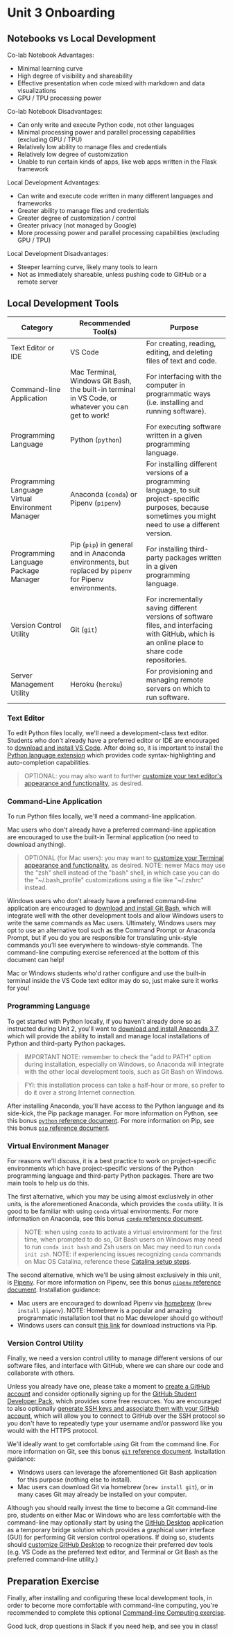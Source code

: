 
# Unit 3 Onboarding

## Notebooks vs Local Development

Co-lab Notebook Advantages:
  + Minimal learning curve
  + High degree of visibility and shareability
  + Effective presentation when code mixed with markdown and data visualizations
  + GPU / TPU processing power

Co-lab Notebook Disadvantages:
  + Can only write and execute Python code, not other languages
  + Minimal processing power and parallel processing capabilities (excluding GPU / TPU)
  + Relatively low ability to manage files and credentials
  + Relatively low degree of customization
  + Unable to run certain kinds of apps, like web apps written in the Flask framework

Local Development Advantages:
  + Can write and execute code written in many different languages and frameworks
  + Greater ability to manage files and credentials
  + Greater degree of customization / control
  + Greater privacy (not managed by Google)
  + More processing power and parallel processing capabilities (excluding GPU / TPU)

Local Development Disadvantages:
  + Steeper learning curve, likely many tools to learn
  + Not as immediately shareable, unless pushing code to GitHub or a remote server

## Local Development Tools

Category | Recommended Tool(s) | Purpose
--- | --- | ---
Text Editor or IDE | VS Code | For creating, reading, editing, and deleting files of text and code.
Command-line Application | Mac Terminal, Windows Git Bash, the built-in terminal in VS Code, or whatever you can get to work! | For interfacing with the computer in programmatic ways (i.e. installing and running software).
Programming Language | Python (`python`) | For executing software written in a given programming language.
Programming Language Virtual Environment Manager | Anaconda (`conda`) or Pipenv (`pipenv`) | For installing different versions of a programming language, to suit project-specific purposes, because sometimes you might need to use a different version.
Programming Language Package Manager | Pip (`pip`) in general and in Anaconda environments, but replaced by `pipenv` for Pipenv environments. | For installing third-party packages written in a given programming language.
Version Control Utility | Git (`git`) | For incrementally saving different versions of software files, and interfacing with GitHub, which is an online place to share code repositories.
Server Management Utility | Heroku (`heroku`) | For provisioning and managing remote servers on which to run software.

### Text Editor

To edit Python files locally, we'll need a development-class text editor. Students who don't already have a preferred editor or IDE are encouraged to [download and install VS Code](https://code.visualstudio.com/). After doing so, it is important to install the [Python language extension](https://github.com/prof-rossetti/intro-to-python/blob/master/notes/devtools/vs-code.md#python-syntax-auto-completion) which provides code syntax-highlighting and auto-completion capabilities.

> OPTIONAL: you may also want to further [customize your text editor's appearance and functionality](https://github.com/prof-rossetti/intro-to-python/blob/master/notes/devtools/vs-code.md#basic-configuration), as desired.

### Command-Line Application

To run Python files locally, we'll need a command-line application.

Mac users who don't already have a preferred command-line application are encouraged to use the built-in Terminal application (no need to download anything).

> OPTIONAL (for Mac users): you may want to [customize your Terminal appearance and functionality](https://github.com/prof-rossetti/intro-to-python/blob/master/exercises/command-line-computing/mac-terminal-config.md), as desired.
> NOTE: newer Macs may use the "zsh" shell instead of the "bash" shell, in which case you can do the "\~/.bash_profile" customizations using a file like "\~/.zshrc" instead.

Windows users who don't already have a preferred command-line application are encouraged to [download and install Git Bash](https://git-scm.com/downloads), which will integrate well with the other development tools and allow Windows users to write the same commands as Mac users. Ultimately, Windows users may opt to use an alternative tool such as the Command Prompt or Anaconda Prompt, but if you do you are responsible for translating unix-style commands you'll see everywhere to windows-style commands. The command-line computing exercise referenced at the bottom of this document can help!

Mac or Windows students who'd rather configure and use the built-in terminal inside the VS Code text editor may do so, just make sure it works for you!

### Programming Language

To get started with Python locally, if you haven't already done so as instructed during Unit 2, you'll want to [download and install Anaconda 3.7](https://www.anaconda.com/distribution/), which will provide the ability to install and manage local installations of Python and third-party Python packages.

> IMPORTANT NOTE: remember to check the "add to PATH" option during installation, especially on Windows, so Anaconda will integrate with the other local development tools, such as Git Bash on Windows.

> FYI: this installation process can take a half-hour or more, so prefer to do it over a strong Internet connection.

After installing Anaconda, you'll have access to the Python language and its side-kick, the Pip package manager. For more information on Python, see this bonus [`python` reference document](https://github.com/prof-rossetti/intro-to-python/blob/master/notes/clis/python.md). For more information on Pip, see this bonus [`pip` reference document](https://github.com/prof-rossetti/intro-to-python/blob/master/notes/clis/pip.md).

### Virtual Environment Manager

For reasons we'll discuss, it is a best practice to work on project-specific environments which have project-specific versions of the Python programming language and third-party Python packages. There are two main tools to help us do this.

The first alternative, which you may be using almost exclusively in other units, is the aforementioned Anaconda, which provides the `conda` utility. It is good to be familiar with using `conda` virtual environments. For more information on Anaconda, see this bonus [`conda` reference document](https://github.com/prof-rossetti/intro-to-python/blob/master/notes/clis/conda.md).

> NOTE: when using `conda` to activate a virtual environment for the first time, when prompted to do so, Git Bash users on Windows may need to run `conda init bash` and Zsh users on Mac may need to run `conda init zsh`.
> NOTE: if experiencing issues recognizing `conda` commands on Mac OS Catalina, reference these [Catalina setup steps](https://github.com/prof-rossetti/intro-to-python/issues/13).

The second alternative, which we'll be using almost exclusively in this unit, is [Pipenv](https://pipenv.readthedocs.io/en/latest/). For more information on Pipenv, see this bonus [`pipenv` reference document](https://github.com/prof-rossetti/intro-to-python/blob/master/notes/python/packages/pipenv.md). Installation guidance:

  + Mac users are encouraged to download Pipenv via [homebrew](https://github.com/prof-rossetti/intro-to-python/blob/master/notes/clis/brew.md) (`brew install pipenv`). NOTE: Homebrew is a popular and amazing programmatic installation tool that no Mac developer should go without!
  + Windows users can consult [this link](https://pipenv.readthedocs.io/en/latest/install/#pragmatic-installation-of-pipenv) for download instructions via Pip.


### Version Control Utility

Finally, we need a version control utility to manage different versions of our software files, and interface with GitHub, where we can share our code and collaborate with others.

Unless you already have one, please take a moment to [create a GitHub account](https://github.com/) and consider optionally signing up for the [GitHub Student Developer Pack](https://education.github.com/pack), which provides some free resources. You are encouraged to also optionally [generate SSH keys and associate them with your GitHub account](https://help.github.com/en/github/authenticating-to-github/connecting-to-github-with-ssh), which will allow you to connect to GitHub over the SSH protocol so you don't have to repeatedly type your username and/or password like you would with the HTTPS protocol.

We'll ideally want to get comfortable using Git from the command line. For more information on Git, see this bonus [`git` reference document](https://github.com/prof-rossetti/intro-to-python/blob/master/notes/clis/git.md). Installation guidance:

  + Windows users can leverage the aforementioned Git Bash application for this purpose (nothing else to install).
  + Mac users can download Git via homebrew (`brew install git`), or in many cases Git may already be installed on your computer.

Although you should really invest the time to become a Git command-line pro, students on either Mac or Windows who are less comfortable with the command-line may optionally start by using the [GitHub Desktop](https://desktop.github.com/) application as a temporary bridge solution which provides a graphical user interface (GUI) for performing Git version control operations. If doing so, students should [customize GitHub Desktop](https://github.com/prof-rossetti/intro-to-python/blob/master/notes/devtools/github-desktop.md#configuration) to recognize their preferred dev tools (e.g. VS Code as the preferred text editor, and Terminal or Git Bash as the preferred command-line utility.)

## Preparation Exercise

Finally, after installing and configuring these local development tools, in order to become more comfortable with command-line computing, you're recommended to complete this optional [Command-line Computing exercise](https://github.com/prof-rossetti/intro-to-python/tree/master/exercises/command-line-computing).

Good luck, drop questions in Slack if you need help, and see you in class!

